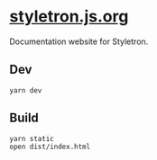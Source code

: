 # [styletron.js.org](https://styletron.js.org)

Documentation website for Styletron.

## Dev

```
yarn dev
```

## Build

```
yarn static
open dist/index.html
```
